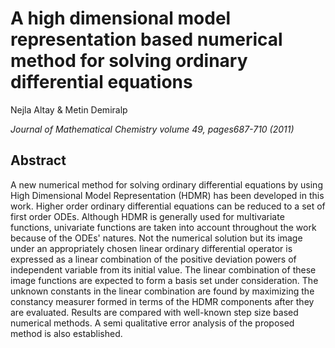 <h1>A high dimensional model representation based numerical method for solving ordinary differential equations
</h1> 
<p>Nejla Altay & Metin Demiralp </p>
<i>Journal of Mathematical Chemistry volume 49, pages687-710 (2011)</i>

<h2>Abstract</h2>
<p>
A new numerical method for solving ordinary differential equations by using High Dimensional Model Representation
(HDMR) has been developed in this work. 
Higher order ordinary differential equations can be reduced to a set of first order ODEs. 
Although HDMR is generally used for multivariate functions, 
univariate functions are taken into account throughout the work because of the ODEs' natures. 
Not the numerical solution but its image under an appropriately chosen linear ordinary differential operator is 
expressed as a linear combination of the positive deviation powers of independent variable from 
its initial value. The linear combination of these image functions are expected to 
form a basis set under consideration. The unknown constants in the linear combination are found by 
maximizing the constancy measurer formed in terms of the HDMR components after they are evaluated. 
Results are compared with well-known step size based numerical methods. 
A semi qualitative error analysis of the proposed method is also established.
</p>





